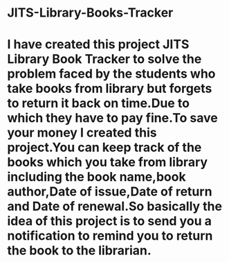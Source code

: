 # JITS-Library-Books-Tracker
# I have created this project JITS Library Book Tracker to solve the problem faced by the students who take books from library but forgets to return it back on time.Due to which they have to pay fine.To save your money I created this project.You can keep track of the books which you take from library including the book name,book author,Date of issue,Date of return and Date of renewal.So basically the idea of this project is to send you a notification to remind you to return the book to the librarian.

